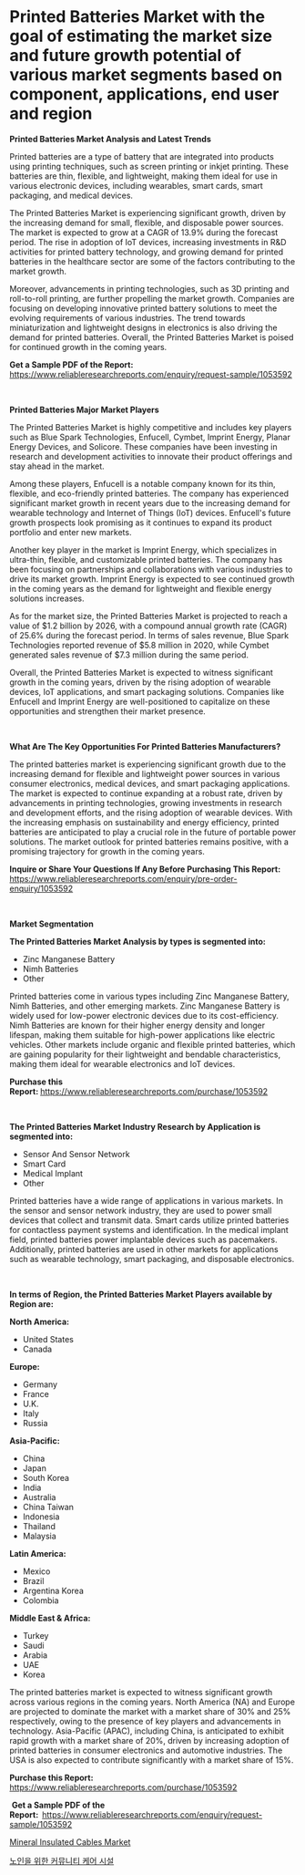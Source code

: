 <p><h1>Printed Batteries Market with the goal of estimating the market size and future growth potential of various market segments based on component, applications, end user and region</h1></p><p><strong>Printed Batteries Market Analysis and Latest Trends</strong></p>
<p><p>Printed batteries are a type of battery that are integrated into products using printing techniques, such as screen printing or inkjet printing. These batteries are thin, flexible, and lightweight, making them ideal for use in various electronic devices, including wearables, smart cards, smart packaging, and medical devices.</p><p>The Printed Batteries Market is experiencing significant growth, driven by the increasing demand for small, flexible, and disposable power sources. The market is expected to grow at a CAGR of 13.9% during the forecast period. The rise in adoption of IoT devices, increasing investments in R&D activities for printed battery technology, and growing demand for printed batteries in the healthcare sector are some of the factors contributing to the market growth.</p><p>Moreover, advancements in printing technologies, such as 3D printing and roll-to-roll printing, are further propelling the market growth. Companies are focusing on developing innovative printed battery solutions to meet the evolving requirements of various industries. The trend towards miniaturization and lightweight designs in electronics is also driving the demand for printed batteries. Overall, the Printed Batteries Market is poised for continued growth in the coming years.</p></p>
<p><strong>Get a Sample PDF of the Report:&nbsp;</strong> <a href="https://www.reliableresearchreports.com/enquiry/request-sample/1053592">https://www.reliableresearchreports.com/enquiry/request-sample/1053592</a></p>
<p>&nbsp;</p>
<p><strong>Printed Batteries Major Market Players</strong></p>
<p><p>The Printed Batteries Market is highly competitive and includes key players such as Blue Spark Technologies, Enfucell, Cymbet, Imprint Energy, Planar Energy Devices, and Solicore. These companies have been investing in research and development activities to innovate their product offerings and stay ahead in the market.</p><p>Among these players, Enfucell is a notable company known for its thin, flexible, and eco-friendly printed batteries. The company has experienced significant market growth in recent years due to the increasing demand for wearable technology and Internet of Things (IoT) devices. Enfucell's future growth prospects look promising as it continues to expand its product portfolio and enter new markets.</p><p>Another key player in the market is Imprint Energy, which specializes in ultra-thin, flexible, and customizable printed batteries. The company has been focusing on partnerships and collaborations with various industries to drive its market growth. Imprint Energy is expected to see continued growth in the coming years as the demand for lightweight and flexible energy solutions increases.</p><p>As for the market size, the Printed Batteries Market is projected to reach a value of $1.2 billion by 2026, with a compound annual growth rate (CAGR) of 25.6% during the forecast period. In terms of sales revenue, Blue Spark Technologies reported revenue of $5.8 million in 2020, while Cymbet generated sales revenue of $7.3 million during the same period.</p><p>Overall, the Printed Batteries Market is expected to witness significant growth in the coming years, driven by the rising adoption of wearable devices, IoT applications, and smart packaging solutions. Companies like Enfucell and Imprint Energy are well-positioned to capitalize on these opportunities and strengthen their market presence.</p></p>
<p>&nbsp;</p>
<p><strong>What Are The Key Opportunities For Printed Batteries Manufacturers?</strong></p>
<p><p>The printed batteries market is experiencing significant growth due to the increasing demand for flexible and lightweight power sources in various consumer electronics, medical devices, and smart packaging applications. The market is expected to continue expanding at a robust rate, driven by advancements in printing technologies, growing investments in research and development efforts, and the rising adoption of wearable devices. With the increasing emphasis on sustainability and energy efficiency, printed batteries are anticipated to play a crucial role in the future of portable power solutions. The market outlook for printed batteries remains positive, with a promising trajectory for growth in the coming years.</p></p>
<p><strong>Inquire or Share Your Questions If Any Before Purchasing This Report:</strong> <a href="https://www.reliableresearchreports.com/enquiry/pre-order-enquiry/1053592">https://www.reliableresearchreports.com/enquiry/pre-order-enquiry/1053592</a></p>
<p>&nbsp;</p>
<p><strong>Market Segmentation</strong></p>
<p><strong>The Printed Batteries Market Analysis by types is segmented into:</strong></p>
<p><ul><li>Zinc Manganese Battery</li><li>Nimh Batteries</li><li>Other</li></ul></p>
<p><p>Printed batteries come in various types including Zinc Manganese Battery, Nimh Batteries, and other emerging markets. Zinc Manganese Battery is widely used for low-power electronic devices due to its cost-efficiency. Nimh Batteries are known for their higher energy density and longer lifespan, making them suitable for high-power applications like electric vehicles. Other markets include organic and flexible printed batteries, which are gaining popularity for their lightweight and bendable characteristics, making them ideal for wearable electronics and IoT devices.</p></p>
<p><strong>Purchase this Report:&nbsp;</strong><a href="https://www.reliableresearchreports.com/purchase/1053592">https://www.reliableresearchreports.com/purchase/1053592</a></p>
<p>&nbsp;</p>
<p><strong>The Printed Batteries Market Industry Research by Application is segmented into:</strong></p>
<p><ul><li>Sensor And Sensor Network</li><li>Smart Card</li><li>Medical Implant</li><li>Other</li></ul></p>
<p><p>Printed batteries have a wide range of applications in various markets. In the sensor and sensor network industry, they are used to power small devices that collect and transmit data. Smart cards utilize printed batteries for contactless payment systems and identification. In the medical implant field, printed batteries power implantable devices such as pacemakers. Additionally, printed batteries are used in other markets for applications such as wearable technology, smart packaging, and disposable electronics.</p></p>
<p>&nbsp;</p>
<p><strong>In terms of Region, the Printed Batteries Market Players available by Region are:</strong></p>
<p>
    <p> <strong> North America: </strong>
        <ul>
            <li>United States</li>
            <li>Canada</li>
        </ul>
        </p> 
    <p> <strong> Europe: </strong>
        <ul>
            <li>Germany</li>
            <li>France</li>
            <li>U.K.</li>
            <li>Italy</li>
            <li>Russia</li>
        </ul>
        </p> 
    <p> <strong> Asia-Pacific: </strong>
        <ul>
            <li>China</li>
            <li>Japan</li>
            <li>South Korea</li>
            <li>India</li>
            <li>Australia</li>
            <li>China Taiwan</li>
            <li>Indonesia</li>
            <li>Thailand</li>
            <li>Malaysia</li>
        </ul>
        </p> 
    <p> <strong> Latin America: </strong>
        <ul>
            <li>Mexico</li>
            <li>Brazil</li>
            <li>Argentina Korea</li>
            <li>Colombia</li>
        </ul>
        </p> 
    <p> <strong> Middle East & Africa: </strong>
        <ul>
            <li>Turkey</li>
            <li>Saudi</li>
            <li>Arabia</li>
            <li>UAE</li>
            <li>Korea</li>
        </ul>
    </p>
    </p>
<p><p>The printed batteries market is expected to witness significant growth across various regions in the coming years. North America (NA) and Europe are projected to dominate the market with a market share of 30% and 25% respectively, owing to the presence of key players and advancements in technology. Asia-Pacific (APAC), including China, is anticipated to exhibit rapid growth with a market share of 20%, driven by increasing adoption of printed batteries in consumer electronics and automotive industries. The USA is also expected to contribute significantly with a market share of 15%.</p></p>
<p><strong>Purchase this Report: </strong><a href="https://www.reliableresearchreports.com/purchase/1053592">https://www.reliableresearchreports.com/purchase/1053592</a></p>
<p>&nbsp;<strong>Get a Sample PDF of the Report:&nbsp;&nbsp;</strong><a href="https://www.reliableresearchreports.com/enquiry/request-sample/1053592">https://www.reliableresearchreports.com/enquiry/request-sample/1053592</a></p>
<p><strong></strong></p>
<p><p><a href="https://github.com/GroverBarry/Market-Research-Report-List-4/blob/main/mineral-insulated-cables-market.md">Mineral Insulated Cables Market</a></p><p><a href="https://github.com/idcefvhkdut6/Market-Research-Report-List-1/blob/main/817170014725.md">노인을 위한 커뮤니티 케어 시설</a></p></p>